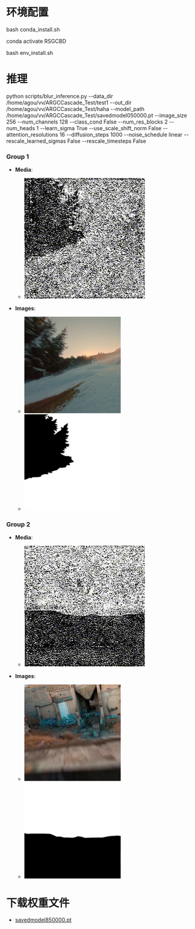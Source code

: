 # 环境配置
bash conda_install.sh

conda activate RSGCBD

bash env_install.sh

# 推理
python scripts/blur_inference.py --data_dir /home/agou/vv/ARGCCascade_Test/test1 --out_dir /home/agou/vv/ARGCCascade_Test/haha --model_path /home/agou/vv/ARGCCascade_Test/savedmodel050000.pt  --image_size 256 --num_channels 128 --class_cond False --num_res_blocks 2 --num_heads 1 --learn_sigma True --use_scale_shift_norm False --attention_resolutions 16 --diffusion_steps 1000 --noise_schedule linear --rescale_learned_sigmas False --rescale_timesteps False


### Group 1
- **Media**:
  - ![image](https://github.com/udrs/RSGCBD/blob/main/show/v1.gif)

- **Images**:
  - ![图片1](./show/图片1.png)
  - ![图片2](./show/图片2.png)

### Group 2
- **Media**:
  - ![image](https://github.com/udrs/RSGCBD/blob/main/show/v2.gif)

- **Images**:
  - ![图片9](./show/图片9.png)
  - ![图片10](./show/图片10.png)

# 下载权重文件

- [savedmodel850000.pt](https://example.com/path/to/savedmodel850000.pt)
